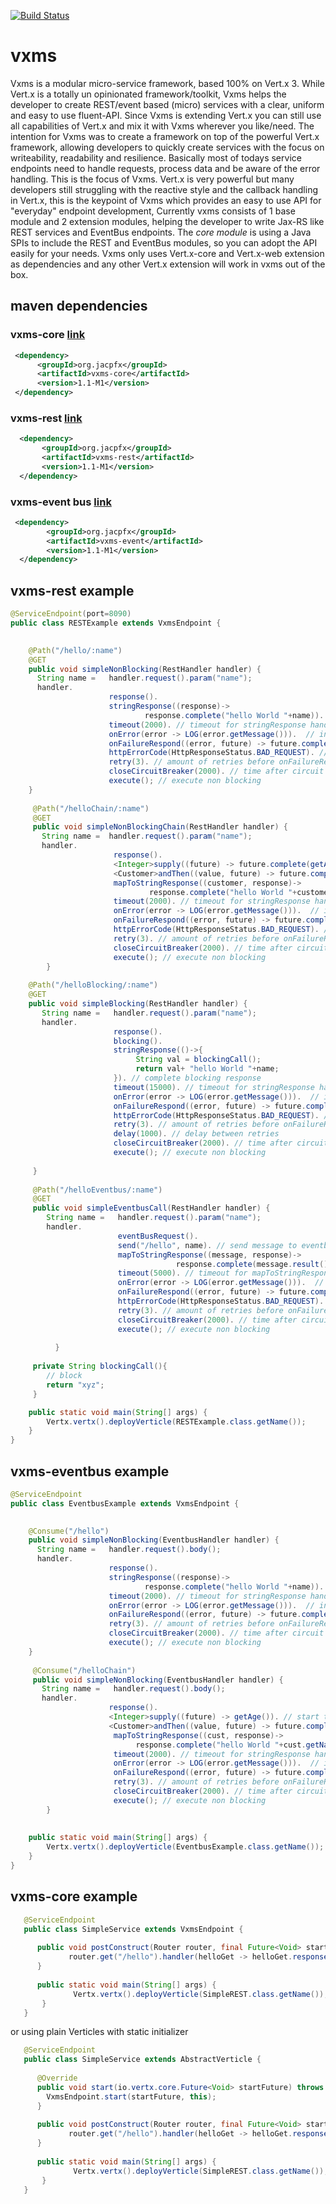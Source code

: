 [![Build Status](https://travis-ci.org/amoAHCP/vxms.svg?branch=master)](https://travis-ci.org/amoAHCP/vxms)

# vxms
Vxms is a modular micro-service framework, based 100% on Vert.x 3. While Vert.x is a totally un opinionated framework/toolkit, Vxms helps the developer to create REST/event based (micro) services with a clear, uniform and easy to use fluent-API. 
Since Vxms is extending Vert.x you can still use all capabilities of Vert.x and mix it with Vxms wherever you like/need. The intention for Vxms was to create a framework on top of the powerful Vert.x framework, allowing developers to quickly create services 
with the focus on writeability, readability and resilience. 
Basically most of todays service endpoints need to handle requests, process data and be aware of the error handling. This is the focus of Vxms. Vert.x is very powerful but many developers still struggling with the reactive style and the callback handling in Vert.x, 
this is the keypoint of Vxms which provides an easy to use API for "everyday" endpoint development,
Currently vxms consists of 1 base module and 2 extension modules, helping the developer to write Jax-RS like REST services and EventBus endpoints. The *core module* is using a Java SPIs to include the REST and EventBus modules, so you can adopt the API easily for your needs.
Vxms only uses Vert.x-core and Vert.x-web extension as dependencies and any other Vert.x extension will work in vxms out of the box.
    
## maven dependencies

### vxms-core  [link](https://github.com/amoAHCP/vxms/tree/master/vxms-core)
```xml
 <dependency>
      <groupId>org.jacpfx</groupId>
      <artifactId>vxms-core</artifactId>
      <version>1.1-M1</version>
 </dependency>
```   
### vxms-rest  [link](https://github.com/amoAHCP/vxms/tree/master/vxms-rest)
```xml
  <dependency>
       <groupId>org.jacpfx</groupId>
       <artifactId>vxms-rest</artifactId>
       <version>1.1-M1</version>
  </dependency>
```   
### vxms-event bus  [link](https://github.com/amoAHCP/vxms/tree/master/vxms-event)
```xml
 <dependency>
        <groupId>org.jacpfx</groupId>
        <artifactId>vxms-event</artifactId>
        <version>1.1-M1</version>
  </dependency>
```   

## vxms-rest example

```java
@ServiceEndpoint(port=8090)
public class RESTExample extends VxmsEndpoint {

   
    @Path("/hello/:name")
    @GET
    public void simpleNonBlocking(RestHandler handler) {
      String name =   handler.request().param("name");
      handler.
                      response().
                      stringResponse((response)->
                              response.complete("hello World "+name)). // complete non-blocking response
                      timeout(2000). // timeout for stringResponse handling. If timeout is reached, error handling will be executed
                      onError(error -> LOG(error.getMessage())).  // intermediate error handling, will be executed on each error
                      onFailureRespond((error, future) -> future.complete("error:"+error.getMessage())). // define final error response when (if no retry is defined or all retries are failing)
                      httpErrorCode(HttpResponseStatus.BAD_REQUEST). // http error code in case of onFailureRespond will be executed
                      retry(3). // amount of retries before onFailureRespond will be executed
                      closeCircuitBreaker(2000). // time after circuit breaker will be closed again. While opened, onFailureRespond will be executed on request
                      execute(); // execute non blocking
    }
    
     @Path("/helloChain/:name")
     @GET
     public void simpleNonBlockingChain(RestHandler handler) {
       String name =  handler.request().param("name");
       handler.
                       response().
                       <Integer>supply((future) -> future.complete(getAge())). // start the chain by supplying a value (an Integer)
                       <Customer>andThen((value, future) -> future.complete(new Customer(value + 1 + "", name))). // take the value (the Integer) from supply and return an other type (the Customer)
                       mapToStringResponse((customer, response)->
                               response.complete("hello World "+customer.getName())). // get the return-value from the last chain step and map it to a string-response and complete non-blocking response
                       timeout(2000). // timeout for stringResponse handling. If timeout is reached, error handling will be executed
                       onError(error -> LOG(error.getMessage())).  // intermediate error handling, will be executed on each error
                       onFailureRespond((error, future) -> future.complete("error:"+error.getMessage())). // define final error response when (if no retry is defined or all retries are failing)
                       httpErrorCode(HttpResponseStatus.BAD_REQUEST). // http error code in case of onFailureRespond will be executed
                       retry(3). // amount of retries before onFailureRespond will be executed
                       closeCircuitBreaker(2000). // time after circuit breaker will be closed again. While opened, onFailureRespond will be executed on request
                       execute(); // execute non blocking
        }
    
    @Path("/helloBlocking/:name")
    @GET
    public void simpleBlocking(RestHandler handler) {
       String name =   handler.request().param("name");
       handler.
                       response().
                       blocking().
                       stringResponse(()->{
                            String val = blockingCall();
                            return val+ "hello World "+name;
                       }). // complete blocking response
                       timeout(15000). // timeout for stringResponse handling. If timeout is reached, error handling will be executed
                       onError(error -> LOG(error.getMessage())).  // intermediate error handling, will be executed on each error
                       onFailureRespond((error, future) -> future.complete("error:"+error.getMessage())). // define final error response when (if no retry is defined or all retries are failing)
                       httpErrorCode(HttpResponseStatus.BAD_REQUEST). // http error code in case of onFailureRespond will be executed
                       retry(3). // amount of retries before onFailureRespond will be executed
                       delay(1000). // delay between retries
                       closeCircuitBreaker(2000). // time after circuit breaker will be closed again. While opened, onFailureRespond will be executed on request
                       execute(); // execute non blocking
          
     }
     
     @Path("/helloEventbus/:name")
     @GET
     public void simpleEventbusCall(RestHandler handler) {
        String name =   handler.request().param("name");
        handler.
                        eventBusRequest().
                        send("/hello", name). // send message to eventbus onSuccess
                        mapToStringResponse((message, response)->
                                     response.complete(message.result().body()). // on message response, map message result value to the rest response                        ). // complete non-blocking response
                        timeout(5000). // timeout for mapToStringResponse handling. If timeout is reached, error handling will be executed
                        onError(error -> LOG(error.getMessage())).  // intermediate error handling, will be executed on each error
                        onFailureRespond((error, future) -> future.complete("error:"+error.getMessage())). // define final error response when (if no retry is defined or all retries are failing)
                        httpErrorCode(HttpResponseStatus.BAD_REQUEST). // http error code in case of onFailureRespond will be executed
                        retry(3). // amount of retries before onFailureRespond will be executed
                        closeCircuitBreaker(2000). // time after circuit breaker will be closed again. While opened, onFailureRespond will be executed on request
                        execute(); // execute non blocking
               
          }
     
     private String blockingCall(){
        // block
        return "xyz";
     } 

    public static void main(String[] args) {
        Vertx.vertx().deployVerticle(RESTExample.class.getName());
    }
}
``` 

## vxms-eventbus example

```java
@ServiceEndpoint
public class EventbusExample extends VxmsEndpoint {

   
    @Consume("/hello")
    public void simpleNonBlocking(EventbusHandler handler) {
      String name =   handler.request().body();
      handler.
                      response().
                      stringResponse((response)->
                              response.complete("hello World "+name)). // complete non-blocking response
                      timeout(2000). // timeout for stringResponse handling. If timeout is reached, error handling will be executed
                      onError(error -> LOG(error.getMessage())).  // intermediate error handling, will be executed on each error
                      onFailureRespond((error, future) -> future.complete("error:"+error.getMessage())). // define final error response when (if no retry is defined or all retries are failing)
                      retry(3). // amount of retries before onFailureRespond will be executed
                      closeCircuitBreaker(2000). // time after circuit breaker will be closed again. While opened, onFailureRespond will be executed on request
                      execute(); // execute non blocking
    }
    
     @Consume("/helloChain")
     public void simpleNonBlocking(EventbusHandler handler) {
       String name =   handler.request().body();
       handler.
                      response().
                      <Integer>supply((future) -> getAge()). // start the chain by supplying a value (an Integer)
                      <Customer>andThen((value, future) -> future.complete(new Customer(value + 1 + "", name))). // take the value (the Integer) from supply and return an other type (the Customer)
                       mapToStringResponse((cust, response)->
                            response.complete("hello World "+cust.getName())). // get the return-value from the last chain step and map it to a string-response and complete non-blocking response
                       timeout(2000). // timeout for stringResponse handling. If timeout is reached, error handling will be executed
                       onError(error -> LOG(error.getMessage())).  // intermediate error handling, will be executed on each error
                       onFailureRespond((error, future) -> future.complete("error:"+error.getMessage())). // define final error response when (if no retry is defined or all retries are failing)
                       retry(3). // amount of retries before onFailureRespond will be executed
                       closeCircuitBreaker(2000). // time after circuit breaker will be closed again. While opened, onFailureRespond will be executed on request
                       execute(); // execute non blocking
        }
    
   
    public static void main(String[] args) {
        Vertx.vertx().deployVerticle(EventbusExample.class.getName());
    }
}
```

## vxms-core example

```java
   @ServiceEndpoint
   public class SimpleService extends VxmsEndpoint {
   
      public void postConstruct(Router router, final Future<Void> startFuture){
             router.get("/hello").handler(helloGet -> helloGet.response().end("simple response"));
      }
      
      public static void main(String[] args) {
              Vertx.vertx().deployVerticle(SimpleREST.class.getName());
       }
   } 
``` 

or using plain Verticles with static initializer

```java
   @ServiceEndpoint
   public class SimpleService extends AbstractVerticle {
  
      @Override
      public void start(io.vertx.core.Future<Void> startFuture) throws Exception {
        VxmsEndpoint.start(startFuture, this);
      }
   
      public void postConstruct(Router router, final Future<Void> startFuture){
             router.get("/hello").handler(helloGet -> helloGet.response().end("simple response"));
      }
      
      public static void main(String[] args) {
              Vertx.vertx().deployVerticle(SimpleREST.class.getName());
       }
   } 
``` 
